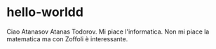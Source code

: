# hello-worldd
Ciao
Atanasov Atanas Todorov.
Mi piace l'informatica.
Non mi piace la matematica ma con Zoffoli è interessante.
